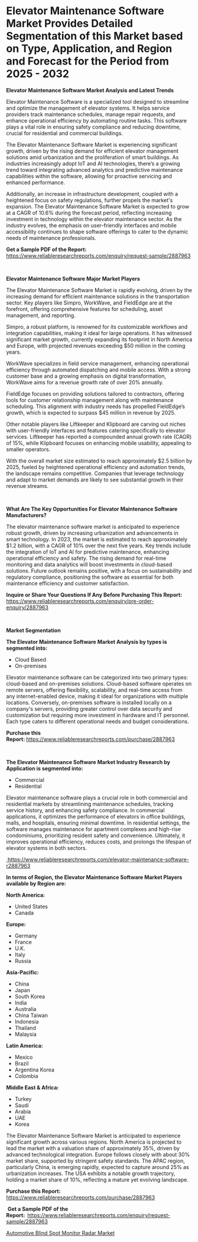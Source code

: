<p><h1>Elevator Maintenance Software Market Provides Detailed Segmentation of this Market based on Type, Application, and Region and Forecast for the Period from 2025 - 2032</h1></p><p><strong>Elevator Maintenance Software Market Analysis and Latest Trends</strong></p>
<p><p>Elevator Maintenance Software is a specialized tool designed to streamline and optimize the management of elevator systems. It helps service providers track maintenance schedules, manage repair requests, and enhance operational efficiency by automating routine tasks. This software plays a vital role in ensuring safety compliance and reducing downtime, crucial for residential and commercial buildings.</p><p>The Elevator Maintenance Software Market is experiencing significant growth, driven by the rising demand for efficient elevator management solutions amid urbanization and the proliferation of smart buildings. As industries increasingly adopt IoT and AI technologies, there’s a growing trend toward integrating advanced analytics and predictive maintenance capabilities within the software, allowing for proactive servicing and enhanced performance.</p><p>Additionally, an increase in infrastructure development, coupled with a heightened focus on safety regulations, further propels the market's expansion. The Elevator Maintenance Software Market is expected to grow at a CAGR of 10.6% during the forecast period, reflecting increasing investment in technology within the elevator maintenance sector. As the industry evolves, the emphasis on user-friendly interfaces and mobile accessibility continues to shape software offerings to cater to the dynamic needs of maintenance professionals.</p></p>
<p><strong>Get a Sample PDF of the Report:&nbsp;</strong> <a href="https://www.reliableresearchreports.com/enquiry/request-sample/2887963?utm_campaign=3111&utm_medium=2&utm_source=Github&utm_content=ia&utm_term=14032025&utm_id=elevator-maintenance-software">https://www.reliableresearchreports.com/enquiry/request-sample/2887963</a></p>
<p>&nbsp;</p>
<p><strong>Elevator Maintenance Software Major Market Players</strong></p>
<p><p>The Elevator Maintenance Software Market is rapidly evolving, driven by the increasing demand for efficient maintenance solutions in the transportation sector. Key players like Simpro, WorkWave, and FieldEdge are at the forefront, offering comprehensive features for scheduling, asset management, and reporting.</p><p>Simpro, a robust platform, is renowned for its customizable workflows and integration capabilities, making it ideal for large operations. It has witnessed significant market growth, currently expanding its footprint in North America and Europe, with projected revenues exceeding $50 million in the coming years.</p><p>WorkWave specializes in field service management, enhancing operational efficiency through automated dispatching and mobile access. With a strong customer base and a growing emphasis on digital transformation, WorkWave aims for a revenue growth rate of over 20% annually. </p><p>FieldEdge focuses on providing solutions tailored to contractors, offering tools for customer relationship management along with maintenance scheduling. This alignment with industry needs has propelled FieldEdge’s growth, which is expected to surpass $45 million in revenue by 2025.</p><p>Other notable players like Liftkeeper and Klipboard are carving out niches with user-friendly interfaces and features catering specifically to elevator services. Liftkeeper has reported a compounded annual growth rate (CAGR) of 15%, while Klipboard focuses on enhancing mobile usability, appealing to smaller operators. </p><p>With the overall market size estimated to reach approximately $2.5 billion by 2025, fueled by heightened operational efficiency and automation trends, the landscape remains competitive. Companies that leverage technology and adapt to market demands are likely to see substantial growth in their revenue streams.</p></p>
<p>&nbsp;</p>
<p><strong>What Are The Key Opportunities For Elevator Maintenance Software Manufacturers?</strong></p>
<p><p>The elevator maintenance software market is anticipated to experience robust growth, driven by increasing urbanization and advancements in smart technology. In 2023, the market is estimated to reach approximately $1.2 billion, with a CAGR of 10% over the next five years. Key trends include the integration of IoT and AI for predictive maintenance, enhancing operational efficiency and safety. The rising demand for real-time monitoring and data analytics will boost investments in cloud-based solutions. Future outlook remains positive, with a focus on sustainability and regulatory compliance, positioning the software as essential for both maintenance efficiency and customer satisfaction.</p></p>
<p><strong>Inquire or Share Your Questions If Any Before Purchasing This Report:</strong> <a href="https://www.reliableresearchreports.com/enquiry/pre-order-enquiry/2887963?utm_campaign=3111&utm_medium=2&utm_source=Github&utm_content=ia&utm_term=14032025&utm_id=elevator-maintenance-software">https://www.reliableresearchreports.com/enquiry/pre-order-enquiry/2887963</a></p>
<p>&nbsp;</p>
<p><strong>Market Segmentation</strong></p>
<p><strong>The Elevator Maintenance Software Market Analysis by types is segmented into:</strong></p>
<p><ul><li>Cloud Based</li><li>On-premises</li></ul></p>
<p><p>Elevator maintenance software can be categorized into two primary types: cloud-based and on-premises solutions. Cloud-based software operates on remote servers, offering flexibility, scalability, and real-time access from any internet-enabled device, making it ideal for organizations with multiple locations. Conversely, on-premises software is installed locally on a company's servers, providing greater control over data security and customization but requiring more investment in hardware and IT personnel. Each type caters to different operational needs and budget considerations.</p></p>
<p><strong>Purchase this Report:&nbsp;</strong><a href="https://www.reliableresearchreports.com/purchase/2887963?utm_campaign=3111&utm_medium=2&utm_source=Github&utm_content=ia&utm_term=14032025&utm_id=elevator-maintenance-software">https://www.reliableresearchreports.com/purchase/2887963</a></p>
<p>&nbsp;</p>
<p><strong>The Elevator Maintenance Software Market Industry Research by Application is segmented into:</strong></p>
<p><ul><li>Commercial</li><li>Residential</li></ul></p>
<p><p>Elevator maintenance software plays a crucial role in both commercial and residential markets by streamlining maintenance schedules, tracking service history, and enhancing safety compliance. In commercial applications, it optimizes the performance of elevators in office buildings, malls, and hospitals, ensuring minimal downtime. In residential settings, the software manages maintenance for apartment complexes and high-rise condominiums, prioritizing resident safety and convenience. Ultimately, it improves operational efficiency, reduces costs, and prolongs the lifespan of elevator systems in both sectors.</p></p>
<p><a href="https://www.reliableresearchreports.com/elevator-maintenance-software-r2887963?utm_campaign=3111&utm_medium=2&utm_source=Github&utm_content=ia&utm_term=14032025&utm_id=elevator-maintenance-software">&nbsp;https://www.reliableresearchreports.com/elevator-maintenance-software-r2887963</a></p>
<p><strong>In terms of Region, the Elevator Maintenance Software Market Players available by Region are:</strong></p>
<p>
    <p> <strong> North America: </strong>
        <ul>
            <li>United States</li>
            <li>Canada</li>
        </ul>
        </p> 
    <p> <strong> Europe: </strong>
        <ul>
            <li>Germany</li>
            <li>France</li>
            <li>U.K.</li>
            <li>Italy</li>
            <li>Russia</li>
        </ul>
        </p> 
    <p> <strong> Asia-Pacific: </strong>
        <ul>
            <li>China</li>
            <li>Japan</li>
            <li>South Korea</li>
            <li>India</li>
            <li>Australia</li>
            <li>China Taiwan</li>
            <li>Indonesia</li>
            <li>Thailand</li>
            <li>Malaysia</li>
        </ul>
        </p> 
    <p> <strong> Latin America: </strong>
        <ul>
            <li>Mexico</li>
            <li>Brazil</li>
            <li>Argentina Korea</li>
            <li>Colombia</li>
        </ul>
        </p> 
    <p> <strong> Middle East & Africa: </strong>
        <ul>
            <li>Turkey</li>
            <li>Saudi</li>
            <li>Arabia</li>
            <li>UAE</li>
            <li>Korea</li>
        </ul>
    </p>
    </p>
<p><p>The Elevator Maintenance Software Market is anticipated to experience significant growth across various regions. North America is projected to lead the market with a valuation share of approximately 35%, driven by advanced technological integration. Europe follows closely with about 30% market share, supported by stringent safety standards. The APAC region, particularly China, is emerging rapidly, expected to capture around 25% as urbanization increases. The USA exhibits a notable growth trajectory, holding a market share of 10%, reflecting a mature yet evolving landscape.</p></p>
<p><strong>Purchase this Report: </strong><a href="https://www.reliableresearchreports.com/purchase/2887963?utm_campaign=3111&utm_medium=2&utm_source=Github&utm_content=ia&utm_term=14032025&utm_id=elevator-maintenance-software">https://www.reliableresearchreports.com/purchase/2887963</a></p>
<p>&nbsp;<strong>Get a Sample PDF of the Report:&nbsp;&nbsp;</strong><a href="https://www.reliableresearchreports.com/enquiry/request-sample/2887963?utm_campaign=3111&utm_medium=2&utm_source=Github&utm_content=ia&utm_term=14032025&utm_id=elevator-maintenance-software">https://www.reliableresearchreports.com/enquiry/request-sample/2887963</a></p>
<p><strong></strong></p>
<p><p><a href="https://github.com/djarixneoza/Market-Research-Report-List-1/blob/main/automotive-blind-spot-monitor-radar-market.md?utm_campaign=3111&utm_medium=2&utm_source=Github&utm_content=ia&utm_term=14032025&utm_id=elevator-maintenance-software">Automotive Blind Spot Monitor Radar Market</a></p></p>